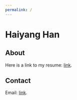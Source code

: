 ```yaml
---
permalink: /
---
```

Haiyang Han
=======
About
-----------
Here is a link to my resume: [link](users.eecs.northwestern.edu/~hhu010/docs/cv_hhy.pdf).

Contact
-----------
Email: [link](mailto:haiyanghan2020@u.northwestern.edu).
